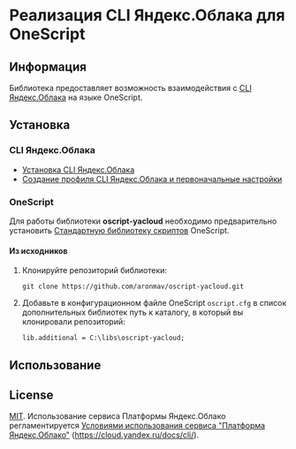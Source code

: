 # Реализация CLI Яндекс.Облака для OneScript

## Информация
Библиотека предоставляет возможность взаимодействия с [CLI Яндекс.Облака](https://cloud.yandex.ru/docs/cli/) на языке OneScript.

## Установка

### CLI Яндекс.Облака

- [Установка CLI Яндекс.Облака](https://cloud.yandex.ru/docs/cli/quickstart#install)
- [Создание профиля CLI Яндекс.Облака и первоначальные настройки](https://cloud.yandex.ru/docs/cli/quickstart#initialize)

### OneScript

Для работы библиотеки **oscript-yacloud** необходимо предварительно установить [Стандартную библиотеку скриптов](http://oscript.io/library) OneScript.

#### Из исходников

1. Клонируйте репозиторий библиотеки:

    ```
    git clone https://github.com/aronmav/oscript-yacloud.git
    ```

2. Добавьте в конфигурационном файле OneScript `oscript.cfg` в список дополнительных библиотек путь к каталогу, в который вы клонировали репозиторий:

    ```
    lib.additional = C:\libs\oscript-yacloud;
    ```

## Использование


## License
[MIT](https://choosealicense.com/licenses/mit/).
Использование сервиса Платформы Яндекс.Облако регламентируется [Условиями использования сервиса "Платформа Яндекс.Облако"](https://yandex.ru/legal/cloud_termsofuse/) (https://cloud.yandex.ru/docs/cli/).
